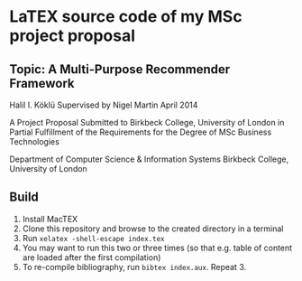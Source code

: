 # LaTEX source code of my MSc project proposal

## Topic: A Multi-Purpose Recommender Framework
Halil I. Köklü
Supervised by Nigel Martin
April 2014

A Project Proposal Submitted to
Birkbeck College, University of London
in Partial Fulfillment of the Requirements
for the Degree of MSc Business Technologies

Department of Computer Science & Information Systems
Birkbeck College, University of London

## Build

1. Install MacTEX
2. Clone this repository and browse to the created directory in a terminal
3. Run `xelatex -shell-escape index.tex`
4. You may want to run this two or three times (so that e.g. table of content are loaded after the first compilation)
5. To re-compile bibliography, run `bibtex index.aux`. Repeat 3.

